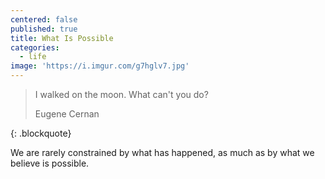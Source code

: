 ```yaml
---
centered: false
published: true
title: What Is Possible
categories:
  - life
image: 'https://i.imgur.com/g7hglv7.jpg'
---
```

> I walked on the moon. What can't you do?
> <footer class="blockquote-footer">Eugene Cernan</footer>
{: .blockquote}

We are rarely constrained
by what has happened,
as much as by
what we believe
is possible.
